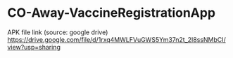 # CO-Away-VaccineRegistrationApp

APK file link (source: google drive)
https://drive.google.com/file/d/1rxq4MWLFVuGWS5Ym37n2t_2I8ssNMbCI/view?usp=sharing
